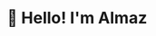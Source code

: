 <br clear="both">
<h1 align="center">👋 Hello! I'm Almaz </h1>

<!---
<p align="center">
 <img width="600" src="assets/github-snake.svg" alt="snake"/>
</p>
--->
